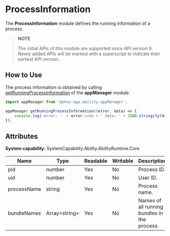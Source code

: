 # ProcessInformation

The **ProcessInformation** module defines the running information of a process.

> **NOTE**
> 
> The initial APIs of this module are supported since API version 9. Newly added APIs will be marked with a superscript to indicate their earliest API version.

## How to Use

The process information is obtained by calling [getRunningProcessInformation](js-apis-app-ability-appManager.md#appmanagergetrunningprocessinformation9) of the **appManager** module.

```ts
import appManager from '@ohos.app.ability.appManager';

appManager.getRunningProcessInformation((error, data) => { 
    console.log('error: '  + error.code + ' data: ' + JSON.stringify(data));
});
```

## Attributes

**System capability**: SystemCapability.Ability.AbilityRuntime.Core

| Name| Type| Readable| Writable| Description|
| -------- | -------- | -------- | -------- | -------- |
| pid | number | Yes| No| Process ID.|
| uid | number | Yes| No| User ID.|
| processName | string | Yes| No| Process name.|
| bundleNames | Array&lt;string&gt; | Yes| No| Names of all running bundles in the process.|
